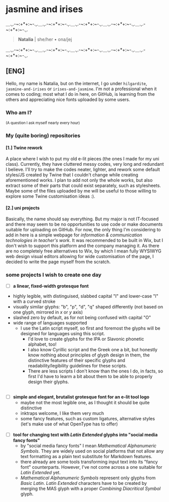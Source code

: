 # jasmine and irises
＿.,.-~:+*+:~-.,.＿.,.-~:+*+:~-.,.＿.,.-~:+*+:~-.,.＿.,.-~:+*+:~-.,.＿.,.-~:+*+:~-.,.
  > **Natalia** | she/her • ona/jej <br>

＿.,.-~:+*+:~-.,.＿.,.-~:+*+:~-.,.＿.,.-~:+*+:~-.,.＿.,.-~:+*+:~-.,.＿.,.-~:+*+:~-.,.

## [ENG]
Hello, my name is Natalia, but on the internet, I go under `hilgardite`, `jasmine-and-irises` or `irises-and-jasmine`. 
I'm not a professional when it comes to coding; most what I do in here, on GitHub, is learning from the others and appreciating nice fonts uploaded by some users.
### Who am I? 
<small>(A question I ask myself nearly every hour)</small><br>
### My (quite boring) repositories
#### [1.] Twine rework
A place where I wish to put my old e-lit pieces (the ones I made for my uni class). Currently, they have cluttered messy codes, very long and redundant I believe. I'll try to make the codes neater, lighter, and rework some default styles/JS created by Twine that I couldn't change while creating aforementioned works. I plan to add not only the whole works, but also extract some of their parts that could exist separately, such as stylesheets. Maybe some of the files uploaded by me will be useful to those willing to explore some Twine customisation ideas :).
#### [2.] uni projects
Basically, the name should say everything. But my major is not IT-focused and there may seem to be no opportunities to use code or make documents suitable for uploading on GitHub. For now, the only thing I'm considering to add in here is a simple webpage for _information & communication technologies in teacher's work_. It was recommended to be built in Wix, but I don't wish to support this platform and the company managing it. As there are no completely free alternatives to Wix, by which I mean fully WYSIWYG web design visual editors allowing for wide customisation of the page, I decided to write the page myself from the scratch. 
### some projects I wish to create one day
- [ ] **a linear, fixed-width grotesque font**
- highly legible, with distinguised, slabbed capital "I" and lower-case "l" with a curved stroke
- visually similar glyphs: "b", "p", "d", "q" shaped differently (not based on one glyph, mirrored in _x_ or _y_ axis)
- slashed zero by default, as for not being confused with capital "O"
- wide range of languages supported
  - I use the Latin script myself, so first and foremost the glyphs will be designed for languages using this script.
    - I'd love to create glyphs for the IPA or Slavonic phonetic alphabet, too!
    - I also know Cyrillic script and the Greek one a bit, but honestly know nothing about principles of glyph design in them, the distinctive features of their specific glyphs and readability/legibility guidelines for these scripts.
    - There are less scripts I don't know than the ones I do, in facts, so first I'd have to learm a bit about them to be able to properly design their glyphs. <br><br>
- [ ] **simple and elegant, brutalist grotesque font for an e-lit tool logo**
  - maybe not the most legible one, as I thought it should be quite distinctive
  - inktraps welcome, I like them very much
  - some fancy features, such as custom ligatures, alternative styles (let's make use of what OpenType has to offer) <br><br>
- [ ] **tool for changing text with _Latin Extended_ glyphs into "social media fancy fonts"**
  - by "social media fancy fonts" I mean _Mathematical Alphanumeric Symbols_. They are widely used on social platforms that not allow any text formatting as a plain text substitute for Markdown features.
  - there already are some tools transforming input text into its "fancy font" counterparts. However, I've not come across a one suitable for _Latin Extended_ yet.
  - _Mathematical Alphanumeric Symbols_ represent only glyphs from _Basic Latin_. _Latin Extended_ characters have to be created by merging the MAS glyph with a proper _Combining Diacritical Symbol_ glyph.

<!---
---
### [PL]
[tb added]
--->
<!---
jasmine-and-irises/jasmine-and-irises is a ✨ special ✨ repository because its `README.md` (this file) appears on your GitHub profile.
You can click the Preview link to take a look at your changes.
--->
